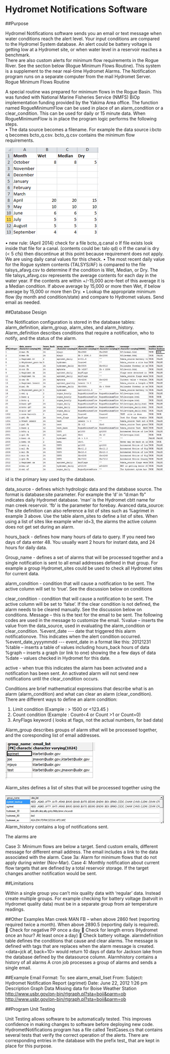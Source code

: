 # Hydromet Notifications Software 


##Purpose

Hydromel Notifications software sends you an email or text message when water conditions reach the alert level.  Your input conditions are compared to the Hydromel System database.  An alert could be battery voltage is getting low at a Hydromet site, or when water level in a reservoir reaches a benchmark.   
There are also custom alerts for minimum flow requirements in the Rogue River.  See the section below (Rogue Minimum Flows Routine).
This system is a supplement to the near real-time Hydromet Alarms.  The Notification program runs on a separate computer from the mail Hydromet Server. 
Rogue Minimum Flows Routine

A special routine was prepared for minimum flows in the Rogue Basin.   This was funded with National Marine Fisheries Service (NMFS) BiOp implementation funding provided by the Yakima Area office.
The function named RogueMinimumFlow can be used in place of an alarm_condition or a clear_condition.  This can be used for daily or 15 minute data.   When RogueMinimumFlow  is in place the program logic performs the following steps.   
•	The data source becomes a filename.  For example the data source i:bcto q  becomes  bcto_q.csv.  bcto_q.csv contains the minimum flow requirements.

![minimum flow requirements wet,dry,median](images/rogue_wet_median_dry.jpg)
 
•	new rule: (April 2014) check for a file bcto_q.canal
o	 If file exists look inside that file for a canal.  (contents could be: talo qd)
o	If the canal is dry (< 5 cfs) then discontinue at this point because requirement does not apply. We are using daily canal values for this check.
•	The most recent daily value for the Rogue system contents (TALSYS/AF) is compared to the file talsys_afavg.csv to determine if the condition is Wet, Median, or Dry.  The file talsys_afavg.csv represents the average contents for each day in the water year.  If the contents are within +/-15,000 acre-feet of this average it is a Median condition.   If above average by 15,000 or more then Wet, if below average by 15,000  or more then Dry.
•	Lookup the appropriate minimum flow (by month and condition/state) and compare to Hydromet values.  Send email as needed. 



##Database Design

The Notification configuration is stored in the database tables:  alarm_definition, alarm_group, alarm_sites, and alarm_history. 
Alarm_definition describes conditions that require a notification, who to notify, and the status of the alarm.  
 
![alarm definition table example ](images/alarm_definition_table.jpg)

id is the primary key used by the database.

data_source - defines which hydrologic data and the database source.    The format is  database:site parameter.  For example the ‘d’ in “d:man fb” indicates daily Hydromet database.  ‘man’ is the Hydromet cbtt name for man creek reservoir.   ‘fb’ is the parameter for forebay.     Avanced data_source: The site definition can also reference a list of sites such as %agrimet in example 3 above.   Use the table alarm_sites to define a list of sites.  When using a list of sites like example wher id=3, the alarms the active column does not get set during an alarm.

hours_back - defines how many hours of data to query.  If you need two days of data enter 48. You usually want 2 hours for instant data, and 24 hours for daily data.

Group_name -  defines a set of alarms that will be processed together and a single  notification is sent to all email addresses defined in that group.  For example a group Hydromet_sites could be used to check all Hydromet sites for current data.    

alarm_condition - condition that will cause a notification to be sent.  The active column will set to ‘true’.  See the discussion below on conditions

clear_condition - condition that will cause a notification to be sent.  The active column will be set to ‘false’.  If the clear condition is not defined, the alarm needs to be cleared manually.  See the discussion below on conditions.
Message – this is the text for the email to be sent.   The following codes are used in the message to customize the email.
	%value – inserts the value from the data_source, used in evaluating the alarm_condition or clear_condition.
               %event_date  --- date that triggered this alarm notificationove.   This indicates when the alert condition occurred.
%event_date_yyyymmdd  --- event_date in a format like this:  20121231
	%table – inserts a table of values including hours_back hours of data
	%graph – inserts a graph (or link to one) showing the a few days of data
	%date – values checked in Hydromet for this date.

active - when true this indicates the alarm has been activated and a notification has been sent.   An activated alarm will not send new notifications until the clear_condition occurs.  

Conditions are brief mathematical expressions that describe what is an alarm (alarm_condition) and what can clear an alarm (clear_condition).  There are different ways to define an alarm condition:
1)	Limit condition  (Example :  > 1500 or <123.45  )
2)	Count condition (Example :   Count<4   or Count >1 or Count=0)
3)	AnyFlags keyword  ( looks at flags, not the actual numbers, for bad data)

Alarm_group describes groups of alarm sthat will be processed together, and the coresponding list of email addresses.
 
![alarm group](images/alarm_group.jpg)

Alarm_sites defines a list of sites that will be processed together using the 
 
![alarms sites](images/alarm_sites.jpg)
Alarm_history contains a log of notifications sent.
 
The alarms are

Case 3: Minimum flows are below a target. Send custom emails, different message for different email address.  The email includes a link to the data associated with the alarm.
Case 3a: Alarm for minimum flows that do not apply during winter (Nov-Mar).
Case 4: Monthly notification about current flow targets that are defined by a total reservoir storage.  If the target changes another notification would be sent.

##Limitations

Within a single group you can’t mix quality data with ‘regular’ data.  Instead create multiple groups.  For example checking for battery voltage (batvolt in Hydromet quality data) must be in a separate group from air temperature readings.

##Other Examples
Man creek  MAN FB – when above  2860 feet (reporting required twice a  month). When above 2890.5 (reporting daily is required).   
	Check for negative PP once a day
	Check for length errors (Hydromet once an hour?  At least once a day)
	Check battery voltage.
alarmdefinition table defines the conditions that cause and clear alarms.   The message is defined with tags that are replaces when the alarm message is created.   <data=jck af, back=10> would return 10 days of data for Jackson lake from the database defined by the datasource column.
Alarmhistory contains a history of all alarms
A cron job processes a group of alarms and sends a single email.

##Example Email Format:
To:  <list of email addresses> see alarm_email_liset
From: <user and machine running command>
Subject: Hydromet Notification Report (agrimet)
Date: June 22, 2012 1:26 pm
Description	Graph	Data
Missing data for Boise Weather Station		http://www.usbr.gov/pn-bin/rtgraph.pl?sta=boii&parm=ob 
	http://www.usbr.gov/pn-bin/rtgraph.pl?sta=boii&parm=ob 

		


##Program Unit Testing

Unit Testing allows software to be automatically tested.  This improves confidence in making changes to software before deploying new code.  HydrometNotifications program has a file called TestCases.cs that contains several tests that verify the correct operation of the alerts.   There are corresponding entries in the database with the prefix test_ that are kept in place for this purpose.



